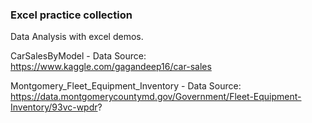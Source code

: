 ### Excel practice collection 

Data Analysis with excel demos.

CarSalesByModel - Data Source:
https://www.kaggle.com/gagandeep16/car-sales

Montgomery_Fleet_Equipment_Inventory - Data Source:
https://data.montgomerycountymd.gov/Government/Fleet-Equipment-Inventory/93vc-wpdr?